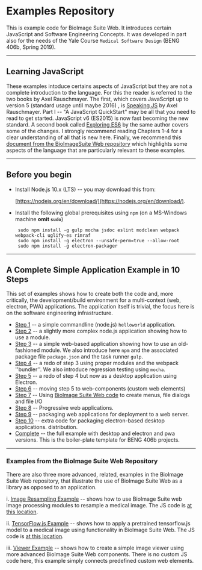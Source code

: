 # Examples Repository

This is example code for BioImage Suite Web. It introduces certain JavaScript
and Software Engineering Concepts. It was developed in part also for the needs
of the Yale Course ``Medical Software Design`` (BENG 406b, Spring 2019). 

---

## Learning JavaScript

These examples intoduce certains aspects of JavaScript but they are not a
complete introduction to the language.  For this the reader is referred to the
two books by Axel Rauschmayer. The first, which covers JavaScript up to
version 5 (standard usage until maybe 2016) , is
[Speaking JS](http://speakingjs.com/es5/) by Axel Rauschmayer. Part I -- "A
JavaScript QuickStart" may be all that you need to read to get
started. JavaScript v6 (ES2015) is now fast becoming the new standard. A
second book called [Exploring ES6](http://exploringjs.com/es6/index.html) by
the same author covers some of the changes. I strongly recommend reading
Chapters 1-4 for a clear understanding of all that is new here. Finally, we
recommend this
[document from the BioImageSuite Web repository](https://github.com/bioimagesuiteweb/bisweb/blob/master/docs/AspectsOfJS.md)
which highlights some aspects of the language that are particularly relevant
to these examples.

---

## Before you begin

 * Install Node.js 10.x (LTS) -- you may download this from:

    [https://nodejs.org/en/download/](https://nodejs.org/en/download/). 
    
 
 * Install the following global prerequisites using `npm` (on a MS-Windows
   machine __omit `sudo`__)

        sudo npm install -g gulp mocha jsdoc eslint modclean webpack webpack-cli uglify-es rimraf 
        sudo npm install -g electron --unsafe-perm=true --allow-root
        sudo npm install -g electron-packager
---

## A Complete Simple Application Example in 10 Steps

This set of examples shows how to create both the code and, more critically,
the development/build environment for a multi-context (web, electron, PWA)
applications. The application itself is trivial, the focus here is on the
software engineering infrastructure.

* [Step 1](./step01) -- a simple commandline (node.js)  `helloworld` application.
* [Step 2](./step02) -- a slightly more complex node.js application showing how
  to use a module.
* [Step 3](./step03) -- a simple web-based application showing how to use an
  old-fashioned module. We also introduce here `npm` and the associated
  package file `package.json` and the task runner `gulp`.
* [Step 4](./step04) -- a redo of step 3 using proper modules and the webpack
  ''bundler''. We also introduce regression testing using `mocha`.
* [Step 5](./step05) -- a redo of step 4 but now as a desktop application using
  Electron.
* [Step 6](./step06) -- moving step 5 to web-components (custom web elements)
* [Step 7](./step07) -- Using
  [BioImage Suite Web code](https://github.com/bioimagesuiteweb/bisweb) to create menus, file dialogs and file I/O
* [Step 8](./step08) -- Progressive web applications.
* [Step 9](./step09) -- packaging web applications for deployment to a web server.
* [Step 10](./step10) -- extra code for packaging electron-based desktop applications.
  distribution. 
* [Complete](./complete) -- the full example with desktop and electron and pwa
  versions. This is the boiler-plate template  for BENG 406b projects.
  
---
### Examples from the BioImage Suite Web Repository

There are also three more advanced, related, examples in the BioImage Suite
Web repository, that illustrate the use of BioImage Suite Web as a library as
opposed to an application.

i.  [ Image Resampling Example](https://github.com/bioimagesuiteweb/bisweb/blob/master/web/exportexample.html)
  -- shows how to use BioImage Suite web image processing modules to resample
  a medical image. The JS code is [at this location](https://github.com/bioimagesuiteweb/bisweb/blob/master/web/exportexample.js).

ii. [ TensorFlow.js Example](https://github.com/bioimagesuiteweb/bisweb/blob/master/web/tfjsexample.html)
-- shows how to apply a pretrained tensorflow.js model to a medical image using
functionality in BioImage Suite Web. The JS code is [at this location](https://github.com/bioimagesuiteweb/bisweb/blob/master/web/tfjsexample.js).
    
iii. [Viewer Example](https://github.com/bioimagesuiteweb/bisweb/blob/master/web/viewerexample.html)
  -- shows how to create a simple image viewer using more advanced BioImage
  Suite Web components. There is no custom JS code here, this example simply
  connects predefined custom web elements.

